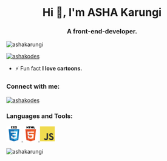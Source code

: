 <h1 align="center">Hi 👋, I'm ASHA Karungi</h1>
<h3 align="center">A front-end-developer.</h3>

<p align="left"> <img src="https://komarev.com/ghpvc/?username=ashakarungi&label=Profile%20views&color=0e75b6&style=flat" alt="ashakarungi" /> </p>

<p align="left"> <a href="https://twitter.com/ashakodes" target="blank"><img src="https://img.shields.io/twitter/follow/ashakodes?logo=twitter&style=for-the-badge" alt="ashakodes" /></a> </p>

- ⚡ Fun fact **I love cartoons.**

<h3 align="left">Connect with me:</h3>
<p align="left">
<a href="https://twitter.com/ashakodes" target="blank"><img align="center" src="https://raw.githubusercontent.com/rahuldkjain/github-profile-readme-generator/master/src/images/icons/Social/twitter.svg" alt="ashakodes" height="30" width="40" /></a>
</p>

<h3 align="left">Languages and Tools:</h3>
<p align="left"> <a href="https://www.w3schools.com/css/" target="_blank"> <img src="https://raw.githubusercontent.com/devicons/devicon/master/icons/css3/css3-original-wordmark.svg" alt="css3" width="40" height="40"/> </a> <a href="https://www.w3.org/html/" target="_blank"> <img src="https://raw.githubusercontent.com/devicons/devicon/master/icons/html5/html5-original-wordmark.svg" alt="html5" width="40" height="40"/> </a> <a href="https://developer.mozilla.org/en-US/docs/Web/JavaScript" target="_blank"> <img src="https://raw.githubusercontent.com/devicons/devicon/master/icons/javascript/javascript-original.svg" alt="javascript" width="40" height="40"/> </a> </p>

<p><img align="center" src="https://github-readme-stats.vercel.app/api/top-langs?username=ashakarungi&show_icons=true&locale=en&layout=compact" alt="ashakarungi" /></p>
